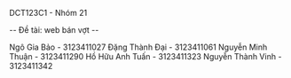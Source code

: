 DCT123C1 - Nhóm 21

-- Đề tài: web bán vợt --

Ngô Gia Bảo - 3123411027
Đặng Thành Đại - 3123411061
Nguyễn Minh Thuận - 3123411290
Hồ Hữu Anh Tuấn  - 3123411323
Nguyễn Thành Vinh  - 3123411342
